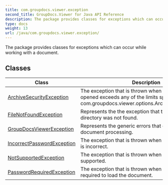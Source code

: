 ```yaml
---
title: com.groupdocs.viewer.exception
second_title: GroupDocs.Viewer for Java API Reference
description: The package provides classes for exceptions which can occur while working with a document.
type: docs
weight: 13
url: /java/com.groupdocs.viewer.exception/
---
```


The package provides classes for exceptions which can occur while working with a document.


## Classes

| Class | Description |
| --- | --- |
| [ArchiveSecurityException](../com.groupdocs.viewer.exception/archivesecurityexception) | The exception that is thrown when archive that is being opened exceeds any of the limits specified in com.groupdocs.viewer.options.ArchiveSecurityOptions. |
| [FileNotFoundException](../com.groupdocs.viewer.exception/filenotfoundexception) | Represents the the exception that throws when file or directory was not found. |
| [GroupDocsViewerException](../com.groupdocs.viewer.exception/groupdocsviewerexception) | Represents the generic errors that occur during document processing. |
| [IncorrectPasswordException](../com.groupdocs.viewer.exception/incorrectpasswordexception) | The exception that is thrown when specified password is incorrect. |
| [NotSupportedException](../com.groupdocs.viewer.exception/notsupportedexception) | The exception that is thrown when the operation is not supported. |
| [PasswordRequiredException](../com.groupdocs.viewer.exception/passwordrequiredexception) | The exception that is thrown when password is required to load the document. |
